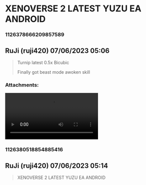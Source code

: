 # XENOVERSE 2 LATEST YUZU EA ANDROID
### 1126378666209857589
## RuJi (ruji420) 07/06/2023 05:06 

> Turnip latest
> 0.5x
> Bicubic
> 
> Finally got beast mode awoken skill
### Attachments: 
![MP4_20230706_130255VLOG.mp4](https://yuzudiscordbackup.s3.us-west-2.amazonaws.com/files-media/1126378666209857589_MP4_20230706_130255VLOG.mp4)

### 1126380518854885416
## RuJi (ruji420) 07/06/2023 05:14 

> XENOVERSE 2 LATEST YUZU EA ANDROID

